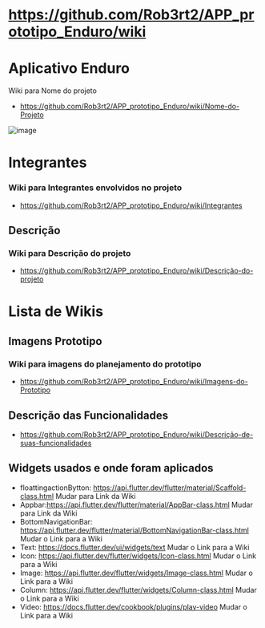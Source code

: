 # https://github.com/Rob3rt2/APP_prototipo_Enduro/wiki
# Aplicativo Enduro
Wiki para Nome do projeto
- https://github.com/Rob3rt2/APP_prototipo_Enduro/wiki/Nome-do-Projeto

![image](https://github.com/Rob3rt2/APP_prototipo_Enduro/assets/127865166/6724de15-637d-4b60-bb82-c949a33d55e6)
# Integrantes
### Wiki para Integrantes envolvidos no projeto
- https://github.com/Rob3rt2/APP_prototipo_Enduro/wiki/Integrantes
  
  
## Descrição

### Wiki para Descrição do projeto

- https://github.com/Rob3rt2/APP_prototipo_Enduro/wiki/Descrição-do-projeto

#  Lista de Wikis

## Imagens Prototipo
### Wiki para imagens do planejamento do prototipo
- https://github.com/Rob3rt2/APP_prototipo_Enduro/wiki/Imagens-do-Prototipo

## Descrição das Funcionalidades

- https://github.com/Rob3rt2/APP_prototipo_Enduro/wiki/Descrição-de-suas-funcionalidades
  
## Widgets usados e onde foram aplicados
- floattingactionBytton: https://api.flutter.dev/flutter/material/Scaffold-class.html Mudar para Link da Wiki
- Appbar:https://api.flutter.dev/flutter/material/AppBar-class.html Mudar para Link da Wiki
- BottomNavigationBar: https://api.flutter.dev/flutter/material/BottomNavigationBar-class.html Mudar o Link para a Wiki
- Text: https://docs.flutter.dev/ui/widgets/text Mudar o Link para a Wiki
- Icon: https://api.flutter.dev/flutter/widgets/Icon-class.html Mudar o Link para a Wiki
- Image: https://api.flutter.dev/flutter/widgets/Image-class.html Mudar o Link para a Wiki
- Column: https://api.flutter.dev/flutter/widgets/Column-class.html Mudar o Link para a Wiki
- Video: https://docs.flutter.dev/cookbook/plugins/play-video Mudar o Link para a Wiki
